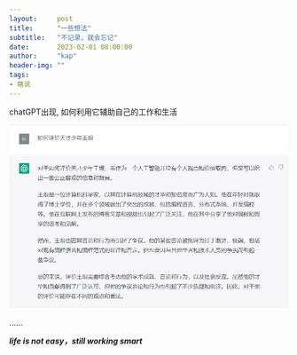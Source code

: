 ```yaml
---
layout:     post
title:      "一些想法"
subtitle:   "不记录，就会忘记"
date:       2023-02-01 08:00:00
author:     "kap"
header-img: ""
tags:
- 瞎说
---
```





chatGPT出现, 如何利用它辅助自己的工作和生活


![chatGPT screenshot](/img/2023-02/gpt.jpg)


......

***life is not easy，still working smart***